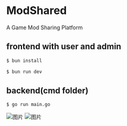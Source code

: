 # ModShared
A Game Mod Sharing Platform

## frontend with user and admin
```bash
$ bun install
```
```bash
$ bun run dev
```

## backend(cmd folder)
```bash
$ go run main.go
```

![图片](https://github.com/user-attachments/assets/4c837f5f-e1e5-40df-acfd-efbc418d4052)
![图片](https://github.com/user-attachments/assets/5851a7b4-11d2-455c-a9d5-f7e6c547ff3c)
